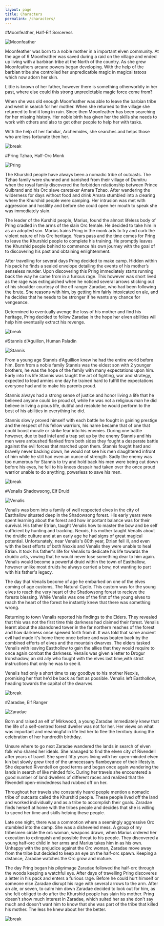 ```yaml
---
layout: page
title: Characters
permalink: /characters/
---
```


#Moonfeather, Half-Elf Sorceress

![Moonfeather](/assets/images/characters/moonfeather.png)

Moonfeather was born to a noble mother in a important elven community. At the
age of 6 Moonfeather was saved during a raid on the village and ended up living
with a barbiran tribe at the North of the country. As she grew Moonfeathers
arcane powers began developing. With the help of the barbian tribe she
controlled her unpredicatble magic in magical tatoos which now adorn her skin.

Little is known of her father, however there is something otherworldly in her
past, where else could this strong unpredictable magic force come from?

When she was old enough Moonfeather was able to leave the barbian tribe and went
in search for her mother. When she returned to the village she returned to find
it long in ruin. Since then Moonfeather has been searching for her missing
history. Her noble birth has given her the skills she needs to work with others
and also to get other people to help her with tasks.

With the help of her familiar, Archemides, she searches and helps those who are
less fortunate then her.

![break](/assets/images/posts/break.png)

#Pring Tzhao, Half-Orc Monk

![Pring](/assets/images/characters/pring.png)

The Khurshid people have always been a nomadic tribe of outcasts. The Tzhao
family were shunned and banished from their village of Dumitru when the royal
family discovered the forbidden relationship between Prince Gulbrand and his Orc
slave caretaker Amara Tzhao. After wandering the wilderness for days without
food and drink Amara stumbled into a clearing where the Khurshid people were
camping. Her intrusion was met with aggression and hostility and before she
could open her mouth to speak she was immediately slain.

The leader of the Kurshid people, Marius, found the almost lifeless body of
Pring cradled in the arms of the slain Orc female. He decided to take him in as
an adopted son. Marius trains Pring in the monk arts to try and curb the violent
nature of his Orc heritage. Years pass and the time comes for Pring to leave the
Khurshid people to complete his training. He promptly leaves the Khurshid people
behind to commence his own journey with the goal of to discovering his past and
obtaining enlightenment.

After travelling for several days Pring decided to make camp. Hidden within his
pack he finds a sealed envelope detailing the events of his mother’s senseless
murder. Upon discovering this Pring immediately starts running back the way he
came from in a furious rage. This however was short lived as the rage was
extinguished when he noticed several arrows sticking out of his shoulder
courtesy of the elf ranger Zaradae, who had been following the brute. She
reasons with him, by getting him fairly intoxicated on ale, and he decides that
he needs to be stronger if he wants any chance for vengeance.

Determined to eventually avenge the loss of his mother and find his heritage,
Pring decided to follow Zaradae in the hope her elven abilities will help him
eventually extract his revenge.

![break](/assets/images/posts/break.png)

#Stannis d'Aguillon, Human Paladin

![Stannis](/assets/images/characters/stannis.png)

From a young age Stannis d’Aguillion knew he had the entire world before him.
Born from a noble family Stannis was the eldest son with 2 younger brothers, he
was the hope of the family with many expectations upon him. Early into his life
Stannis was taught the art of fighting, war and strategy, expected to lead
armies one day he trained hard to fulfill the expectations everyone had and to
make his parents proud.

Stannis always had a strong sense of justice and honor living a life that he
believed anyone could be proud of, while he was not a religious man he did
believe in living a pious life, dutiful and resolute he would perform to the
best of his abilities in everything he did.

Stannis slowly proved himself with each battle he fought in gaining prestige and
the respect of his fellow warriors, his name became that of one that could boost
morale or strike fear into his enemies. During one battle however, due to bad
intel and a trap set up by the enemy Stannis and his men were ambushed flanked
from both sides they fought a desperate battle against the evil forces that
marched upon them. Stannis fought hard and bravely never backing down, he would
not see his men slaughtered infront of him while he still had even an ounce of
strength. Sadly the enemy was too numerous for Stannis to try and hold back his
men were being cut down before his eyes, he fell to his knees despair had taken
over the once proud warrior unable to do anything, powerless to save his men.

![break](/assets/images/posts/break.png)

#Venalis Shadowsong, Elf Druid

![Venalis](/assets/images/characters/venalis.png)

Venalis was born into a family of well respected elves in the city of Easthallow
situated deep in the Shadowsong forest. His early years were spent learning
about the forest and how important balance was for their survival. His father
Etrian, taught Venalis how to master the bow and be self sufficient by hunting
and tracking. Nexxis, his mother taught Venalis about the druidic culture and at
an early age he had signs of great magical potential. Unfortunately, near
Venalis's 80th year, Etrian fell ill, and even with the best efforts of both
Nexxis and Venalis they were unable to heal Etrian. It took his father's life
for Venalis to dedicate his life towards the druidic arts, vowing that he would
never lose something dear to him again. Venalis would become a powerful druid
within the town of Easthallow, however unlike most druids he always carried a
bow, not wanting to part with his father's legacy.

The day that Venalis become of age he embarked on one of the elves coming of age
customs, The Natural Cycle. This custom was for the young elves to reach the
very heart of the Shadowsong forest to recieve the forests blessing. While
Venalis was one of the first of the young elves to reach the heart of the forest
he instantly knew that there was something wrong.

Returning to town Venalis reported his findings to the Elders. They revealed
that this was not the first time this darkness had claimed their forest. Venalis
learnt about the abandoned tower in the far northern reaches of the forest and
how darkness once spewed forth from it. It was told that some ancient evil had
made it's home there once before and was beaten back by the combined efforts of
elves and the mountain dwarves. The elders tasked Venalis with leaving
Easthollow to gain the allies that they would require to once again combat the
darkness. Venalis was given a letter to Drogur Ironshadow, an old ally who
fought with the elves last time,with strict instructions that only he was to see
it.

Venalis had only a short time to say goodbye to his mother Nexxis, promising her
that he'd be back as fast as possible. Venalis left Easthollow, heading towards
the capital of the dwarves.

![break](/assets/images/posts/break.png)

#Zaradae, Elf Ranger

![Zaradae](/assets/images/characters/zaradae.png)

Born and raised an elf of Mirkwood, a young Zaradae immediately knew that the
life of a self-centred forest dweller was not for her. Her views on what was
important and meaningful in life led her to flee the territory during the
celebration of her hundredth birthday.

Unsure where to go next Zaradae wandered the lands in search of elven folk who
shared her ideals. She managed to find the elven city of Rivendell after years
of travel. She spent fifty years living with her open-minded elven kin but
slowly grew tired of the unnecessary flamboyance of their lifestyle. She
departed Rivendell on good terms and began once again wandering the lands in
search of like minded folk. During her travels she encountered a good number of
land dwellers of different races and realized that the Rivendell open-mindedness
had rubbed off on her.

Throughout her travels she constantly heard people mention a nomadic tribe of
outcasts called the Khurshid people. These people lived off the land and worked
individually and as a tribe to accomplish their goals. Zaradae finds herself at
home with the tribes people and decides that she is willing to spend her time
and skills helping these people.

Late one night, there was a commotion where a seemingly aggressive Orc stumbled
into the camp. She was a disheveled mess. A group of my tribesmen circle the orc
woman, weapons drawn, when Marius ordered her execution to extinguish and
possible threat to his people. They discovered a young half-orc child in her
arms and Marius takes him in as his own. Unhappy with the prejudice against the
Orc woman, Zaradae move away from the tribe but decided to keep an eye on the
half-orc spawn. Keeping a distance, Zaradae watches the Orc grow and mature.

The day Pring began his pilgrimage Zaradae followed the half-orc through
the woods keeping a watchful eye. After days of travelling Pring discoveres a
letter in his pack and enters a furious rage. Before he could hurt himself or
someone else Zaradae disrupt his rage with several arrows to the arm. After an
ale, or seven, to calm him down Zaradae decided to look out for him, as she felt
obliged to do after the Khurshid people has slain his mother. Pring doesn't show
much interest in Zaradae, which suited her as she don't say much and doesn’t
want him to know that she was part of the tribe that killed his mother. The less
he knew about her the better.

![break](/assets/images/posts/break.png)
